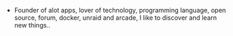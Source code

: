 - Founder of alot apps, lover of technology, programming language, open source, forum, docker, unraid and arcade, I like to discover and learn new things..
  <br>




















































































































































































































































































































































































































































































































